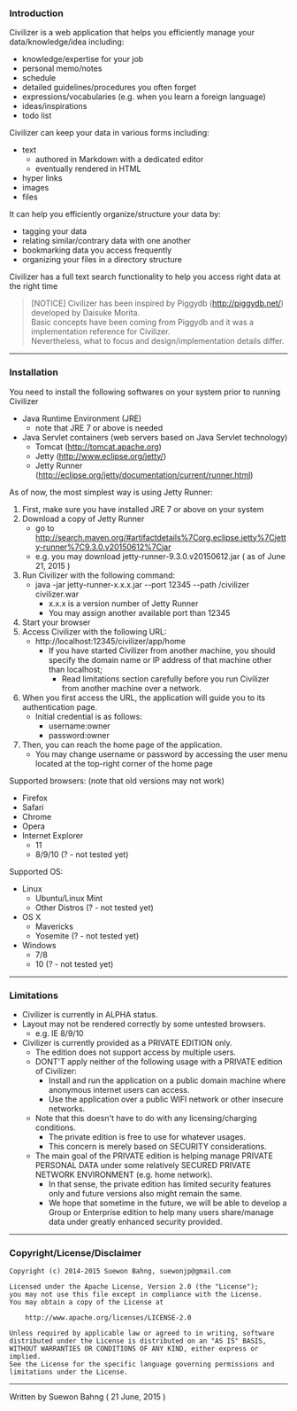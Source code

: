### Introduction

Civilizer is a web application that helps you efficiently manage your data/knowledge/idea including:
- knowledge/expertise for your job
- personal memo/notes
- schedule
- detailed guidelines/procedures you often forget
- expressions/vocabularies (e.g. when you learn a foreign language)
- ideas/inspirations
- todo list

Civilizer can keep your data in various forms including:
- text
    - authored in Markdown with a dedicated editor
    - eventually rendered in HTML
- hyper links
- images
- files

It can help you efficiently organize/structure your data by:
- tagging your data
- relating similar/contrary data with one another
- bookmarking data you access frequently
- organizing your files in a directory structure

Civilizer has a full text search functionality to help you access right data at the right time

> [NOTICE] Civilizer has been inspired by Piggydb (http://piggydb.net/) developed by Daisuke Morita.    
> Basic concepts have been coming from Piggydb and it was a implementation reference for Civilizer.  
> Nevertheless, what to focus and design/implementation details differ. 
 
* * *
### Installation

You need to install the following softwares on your system prior to running Civilizer
- Java Runtime Environment (JRE)
    - note that JRE 7 or above is needed
- Java Servlet containers (web servers based on Java Servlet technology)
    - Tomcat (http://tomcat.apache.org)
    - Jetty (http://www.eclipse.org/jetty/)
    - Jetty Runner (http://eclipse.org/jetty/documentation/current/runner.html)

As of now, the most simplest way is using Jetty Runner:
1. First, make sure you have installed JRE 7 or above on your system
1. Download a copy of Jetty Runner
    - go to http://search.maven.org/#artifactdetails%7Corg.eclipse.jetty%7Cjetty-runner%7C9.3.0.v20150612%7Cjar
    - e.g. you may download jetty-runner-9.3.0.v20150612.jar ( as of June 21, 2015 )
1. Run Civilizer with the following command:
    - java -jar jetty-runner-x.x.x.jar --port 12345 --path /civilizer civilizer.war
        - x.x.x is a version number of Jetty Runner
        - You may assign another available port than 12345
1. Start your browser
1. Access Civilizer with the following URL:
    - http://localhost:12345/civilizer/app/home
        - If you have started Civilizer from another machine, you should specify the domain name or IP address of that machine other than localhost;
            - Read limitations section carefully before you run Civilizer from another machine over a network.
1. When you first access the URL, the application will guide you to its authentication page.
    - Initial credential is as follows:
        - username:owner
        - password:owner
1. Then, you can reach the home page of the application.
    - You may change username or password by accessing the user menu located at the top-right corner of the home page

Supported browsers: (note that old versions may not work)
- Firefox
- Safari
- Chrome
- Opera
- Internet Explorer
    - 11
    - 8/9/10 (? - not tested yet)

Supported OS:
- Linux
    - Ubuntu/Linux Mint
    - Other Distros (? - not tested yet)
- OS X
    - Mavericks
    - Yosemite (? - not tested yet)
- Windows
    - 7/8
    - 10 (? - not tested yet)
* * *
### Limitations

- Civilizer is currently in ALPHA status.
- Layout may not be rendered correctly by some untested browsers.
    - e.g. IE 8/9/10
- Civilizer is currently provided as a PRIVATE EDITION only.
    - The edition does not support access by multiple users.
    - DONT'T apply neither of the following usage with a PRIVATE edition of Civilizer:
        - Install and run the application on a public domain machine where anonymous internet users can access.
        - Use the application over a public WIFI network or other insecure networks.
    - Note that this doesn't have to do with any licensing/charging conditions.
        - The private edition is free to use for whatever usages.
        - This concern is merely based on SECURITY considerations.
    - The main goal of the PRIVATE edition is helping manage PRIVATE PERSONAL DATA under some relatively SECURED PRIVATE NETWORK ENVIRONMENT (e.g. home network).
        - In that sense, the private edition has limited security features only and future versions also might remain the same.
        - We hope that sometime in the future, we will be able to develop a Group or Enterprise edition to help many users share/manage data under greatly enhanced security provided.
* * *
### Copyright/License/Disclaimer

    Copyright (c) 2014-2015 Suewon Bahng, suewonjp@gmail.com
    
    Licensed under the Apache License, Version 2.0 (the "License");
    you may not use this file except in compliance with the License.
    You may obtain a copy of the License at
    
        http://www.apache.org/licenses/LICENSE-2.0
    
    Unless required by applicable law or agreed to in writing, software
    distributed under the License is distributed on an "AS IS" BASIS,
    WITHOUT WARRANTIES OR CONDITIONS OF ANY KIND, either express or implied.
    See the License for the specific language governing permissions and
    limitations under the License.

* * *
Written by Suewon Bahng   ( 21 June, 2015 )